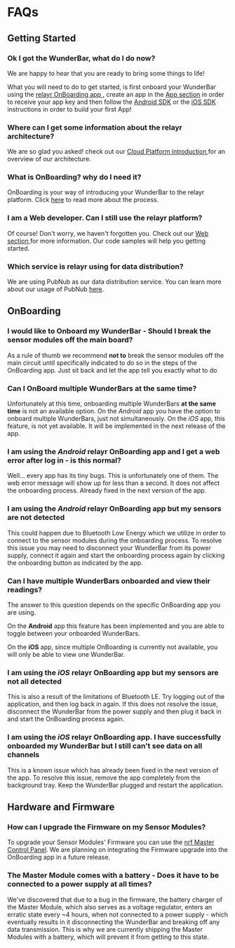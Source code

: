 # FAQs 

## Getting Started

### Ok I got the WunderBar, what do I do now?

We are happy to hear that you are ready to bring some things to life!

What you will need to do to get started, is first onboard your WunderBar using the <a href="https://developer.relayr.io/dashboard/onboarding"> relayr OnBoarding app </a>, create an app in the <a href="https://developer.relayr.io/dashboard/apps/myApps">App section</a> in order to receive your app key and then follow the <a href="https://developer.relayr.io/documents/Android/Reference">Android SDK</a> or the <a href="https://developer.relayr.io/documents/iOS/Reference">iOS SDK</a> instructions in order to build your first App! 

### Where can I get some information about the relayr architecture?

We are so glad you asked! check out our <a href="https://developer.relayr.io/documents/Welcome/Platform" target="_blank"> Cloud Platform introduction </a> for an overview of our architecture.

### What is OnBoarding? why do I need it?

OnBoarding is your way of introducing your WunderBar to the relayr platform. Click <a href="https://developer.relayr.io/documents/Welcome/OnBoarding" target="_blank">here</a> to read more about the process.

### I am a Web developer. Can I still use the relayr platform?

Of course! Don't worry, we haven't forgotten you. Check out our <a href="https://developer.relayr.io/documents/WEB/WebDevelopers" target="_blank">Web section </a> for more information. Our code samples will help you getting started.

### Which service is relayr using for data distribution?

We are using PubNub as our data distribution service. You can learn more about our usage of PubNub <a href="https://developer.relayr.io/documents/PubNub/Reference" target="_blank">here</a>.

## OnBoarding 

### I would like to Onboard my WunderBar - Should I break the sensor modules off the main board?

As a rule of thumb we recommend **not to** break the sensor modules off the main circuit until specifically indicated to do so in the steps of the OnBoarding app. Just sit back and let the app tell you exactly what to do

### Can I OnBoard multiple WunderBars at the same time?

Unfortunately at this time, onboarding multiple WunderBars **at the same time** is not an available option. On the *Android* app you have the option to onboard multiple WunderBars, just not simultaneously. On the *iOS* app, this feature, is not yet available. It will be implemented in the next release of the app.

### I am using the *Android* relayr OnBoarding app and I get a web error after log in - is this normal?

Well... every app has its tiny bugs. This is unfortunately one of them. The web error message will show up for less than a second. It does not affect the onboarding process. Already fixed in the next version of the app.

### I am using the *Android* relayr OnBoarding app but my sensors are not detected

This could happen due to Bluetooth Low Energy which we utilize in order to connect to the sensor modules during the onboarding process. To resolve this issue you may need to disconnect your WunderBar from its power supply, connect it again and start the onboarding process again by clicking the onboarding button as indicated by the app.

### Can I have multiple WunderBars onboarded and view their readings?

The answer to this question depends on the specific OnBoarding app you are using. 

On the **Android** app this feature has been implemented and you are able to toggle between your onboarded WunderBars. 

On the **iOS** app, since multiple OnBoarding is currently not available, you will only be able to view one WunderBar.

### I am using the *iOS* relayr OnBoarding app but my sensors are not all detected

This is also a result of the limitations of Bluetooth LE. Try logging out of the application, and then log back in again. If this does not resolve the issue, disconnect the WunderBar from the power supply and then plug it back in and start the OnBoarding process again.

### I am using the *iOS* relayr OnBoarding app. I have successfully onboarded my WunderBar but I still can't see data on all channels

This is a known issue which has already been fixed in the next version of the app. To resolve this issue, remove the app completely from the background tray. Keep the WunderBar plugged and restart the application. 


## Hardware and Firmware

### How can I upgrade the Firmware on my Sensor Modules?

To upgrade your Sensor Modules' Firmware you can use the <a href="https://play.google.com/store/apps/details?id=no.nordicsemi.android.mcp&hl=en" target="_blank"> nrf Master Control Panel</a>. We are planning on integrating the Firmware upgrade into the OnBoarding app in a future release.

### The Master Module comes with a battery - Does it have to be connected to a power supply at all times?

We've discovered that due to a bug in the firmware, the battery charger of the Master Module, which also serves as a voltage regulator, enters an erratic state every ~4 hours, when not connected to a power supply - which eventually results in it disconnecting the WunderBar and breaking off any data transmission. This is why we are currently shipping the Master Modules with a battery, which will prevent it from getting to this state.


 